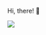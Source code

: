 Hi, there! 👋


<img src="https://img.shields.io/badge/Amazon AWS-232F3E?style=flat-square&logo=Amazon%20AWS&logoColor=white"/></a>
